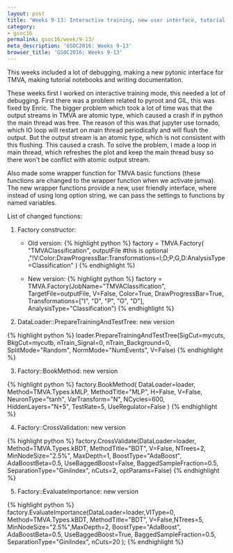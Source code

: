 ```yaml
---
layout: post
title: "Weeks 9-13: Interactive training, new user interface, tutorial notebooks, documentation"
category:
- gsoc16
permalink: gsoc16/week/9-13/
meta_description: 'GSOC2016: Weeks 9-13'
browser_title: 'GSOC2016: Weeks 9-13'
---
```


This weeks included a lot of debugging, making a new pytonic interface for TMVA, making tutorial notebooks and writing documentation.

These weeks first I worked on interactive training mode, this needed a lot of debugging. First there was a problem related to pyroot and GIL, this was fixed by Enric. The bigger problem which took a lot of time was that the output streams in TMVA are atomic type, which caused a crash if in python the main thread was free. The reason of this was that jupyter use tornado, which IO loop will restart on main thread periodically and will flush the output. But the output stream is an atomic type, which is not consistent with this flushing. This caused a crash. To solve the problem, I made a loop in main thread, which refreshes the plot and keep the main thread busy so there won't be conflict with atomic output stream.

Also made some wrapper function for TMVA basic functions (these functions are changed to the wrapper function when we activate jsmva). The new wrapper functions provide a new, user friendly interface, where instead of using long option string, we can pass the settings to functions by named variables.

List of changed functions:

1. Factory constructor:

   * Old version:
   {% highlight python %}
   factory = TMVA.Factory( "TMVAClassification", outputFile #this is optional
                       ,"!V:Color:DrawProgressBar:Transformations=I;D;P;G,D:AnalysisType=Classification" )
   {% endhighlight %}
   
   * New version:
   {% highlight python %}
   factory = TMVA.Factory(JobName="TMVAClassification", TargetFile=outputFile,
                        V=False, Color=True, DrawProgressBar=True, Transformations=["I", "D", "P", "G", "D"],
                        AnalysisType="Classification")
   {% endhighlight %}
   
2. DataLoader::PrepareTrainingAndTestTree: new version


 {% highlight python %}
loader.PrepareTrainingAndTestTree(SigCut=mycuts, BkgCut=mycutb,
                    nTrain_Signal=0, nTrain_Background=0, SplitMode="Random", NormMode="NumEvents", V=False)
{% endhighlight %}

3. Factory::BookMethod: new version

{% highlight python %}
factory.BookMethod( DataLoader=loader, Method=TMVA.Types.kMLP, MethodTitle="MLP", 
        H=False, V=False, NeuronType="tanh", VarTransform="N", NCycles=600, HiddenLayers="N+5",
                   TestRate=5, UseRegulator=False )
{% endhighlight %}

4. Factory::CrossValidation: new version

 {% highlight python %}
factory.CrossValidate(DataLoader=loader, Method=TMVA.Types.kBDT, MethodTitle="BDT",
        V=False, NTrees=2, MinNodeSize="2.5%", MaxDepth=1, BoostType="AdaBoost", AdaBoostBeta=0.5,
            UseBaggedBoost=False, BaggedSampleFraction=0.5, SeparationType="GiniIndex", nCuts=2, 
            optParams=False)
{% endhighlight %}

5. Factory::EvaluateImportance: new version

{% highlight python %}
factory.EvaluateImportance(DataLoader=loader,VIType=0, Method=TMVA.Types.kBDT, MethodTitle="BDT",
            V=False,NTrees=5, MinNodeSize="2.5%",MaxDepth=2, BoostType="AdaBoost", AdaBoostBeta=0.5, 
            UseBaggedBoost=True, BaggedSampleFraction=0.5, SeparationType="GiniIndex", nCuts=20 );
{% endhighlight %}

